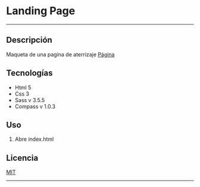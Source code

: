 # Landing Page
---

## Descripción

Maqueta de  una pagina de aterrizaje
[Página](https://FerGuevaraM95.github.io/LandingPage/)

## Tecnologías

- Html 5
- Css 3
- Sass v 3.5.5
- Compass v 1.0.3

## Uso

1. Abre index.html

## Licencia

[MIT](http://opensource.org/licenses/MIT)

---
